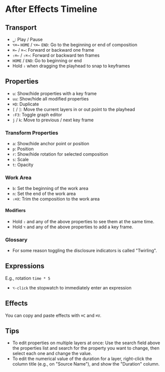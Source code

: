 # After Effects Timeline

## Transport

- `␣`: Play / Pause
- `⌥⌘→` `HOME` / `⌥⌘←` `END`: Go to the beginning or end of composition
- `⌘←` / `⌘→`: Forward or backward one frame
- `⇧⌘←` / `⇧⌘→`: Forward or backward ten frames
- `HOME` / `END`: Go to beginning or end
- Hold `⇧` when dragging the playhead to snap to keyframes

## Properties

- `u`: Show/hide properties with a key frame
- `uu`: Show/hide all modified properties
- `⌘D`: Duplicate
- `[` / `]`: Move the current layers in or out point to the playhead
- `⇧F3`: Toggle graph editor
- `j` / `k`: Move to previous / next key frame

### Transform Properties

- `a`: Show/hide anchor point or position
- `p`: Position
- `r`: Show/hide rotation for selected composition
- `s`: Scale
- `t`: Opacity

### Work Area

- `b`: Set the beginning of the work area
- `n`: Set the end of the work area
- `⇧⌘X`: Trim the composition to the work area

#### Modifiers

- Hold `⇧` and any of the above properties to see them at the same time.
- Hold `⌥` and any of the above properties to add a key frame.

### Glossary

- For some reason toggling the disclosure indicators is called "Twirling".

## Expressions

E.g., rotation `time * 5`

- `⌥-click` the stopwatch to immediately enter an expression

## Effects

You can copy and paste effects with `⌘C` and `⌘V`.

## Tips

- To edit properties on multiple layers at once: Use the search field above the properties list and search for the property you want to change, then select each one and change the value.
- To edit the numerical value of the duration for a layer, right-click the column title (e.g., on "Source Name"), and show the "Duration" column.

